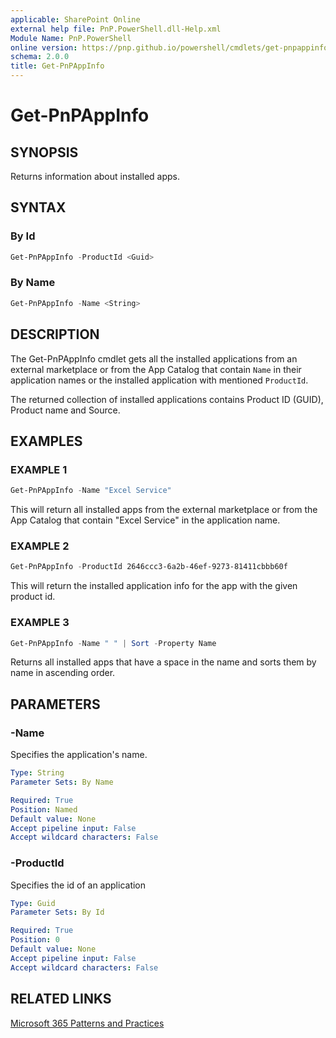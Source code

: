 ```yaml
---
applicable: SharePoint Online
external help file: PnP.PowerShell.dll-Help.xml
Module Name: PnP.PowerShell
online version: https://pnp.github.io/powershell/cmdlets/get-pnpappinfo
schema: 2.0.0
title: Get-PnPAppInfo
---
```


# Get-PnPAppInfo

## SYNOPSIS
Returns information about installed apps.

## SYNTAX

### By Id
```powershell
Get-PnPAppInfo -ProductId <Guid>
```

### By Name
```powershell
Get-PnPAppInfo -Name <String>
```

## DESCRIPTION

The Get-PnPAppInfo cmdlet gets all the installed applications from an external marketplace or from the App Catalog that contain `Name` in their application names or the installed application with mentioned `ProductId`.

The returned collection of installed applications contains Product ID (GUID), Product name and Source.

## EXAMPLES

### EXAMPLE 1
```powershell
Get-PnPAppInfo -Name "Excel Service"
```

This will return all installed apps from the external marketplace or from the App Catalog that contain "Excel Service" in the application name.

### EXAMPLE 2
```powershell
Get-PnPAppInfo -ProductId 2646ccc3-6a2b-46ef-9273-81411cbbb60f
```

This will return the installed application info for the app with the given product id.

### EXAMPLE 3
```powershell
Get-PnPAppInfo -Name " " | Sort -Property Name
```

Returns all installed apps that have a space in the name and sorts them by name in ascending order.

## PARAMETERS

### -Name
Specifies the application's name.

```yaml
Type: String
Parameter Sets: By Name

Required: True
Position: Named
Default value: None
Accept pipeline input: False
Accept wildcard characters: False
```

### -ProductId
Specifies the id of an application

```yaml
Type: Guid
Parameter Sets: By Id

Required: True
Position: 0
Default value: None
Accept pipeline input: False
Accept wildcard characters: False
```

## RELATED LINKS

[Microsoft 365 Patterns and Practices](https://aka.ms/m365pnp)
